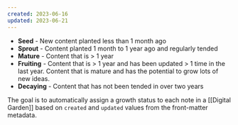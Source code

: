 ```yaml
---
created: 2023-06-16
updated: 2023-06-21
---
```


- **Seed** - New content planted less than 1 month ago
- **Sprout** - Content planted 1 month to 1 year ago and regularly tended
- **Mature** - Content that is > 1 year
- **Fruiting** - Content that is > 1 year and has been updated > 1 time in the last year. Content that is mature and has the potential to grow lots of new ideas.
- **Decaying** - Content that has not been tended in over two years

The goal is to automatically assign a growth status to each note in a [[Digital Garden]] based on `created` and `updated` values from the front-matter metadata.